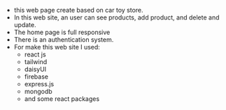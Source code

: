 * this web page create based on car toy store.
* In this web site, an user can see products, add product, and delete and update.
* The home page is full responsive
* There is an authentication system.
* For make this web site I used: 
    * react js
    * tailwind
    * daisyUI
    * firebase
    * express.js
    * mongodb
    * and some react packages 